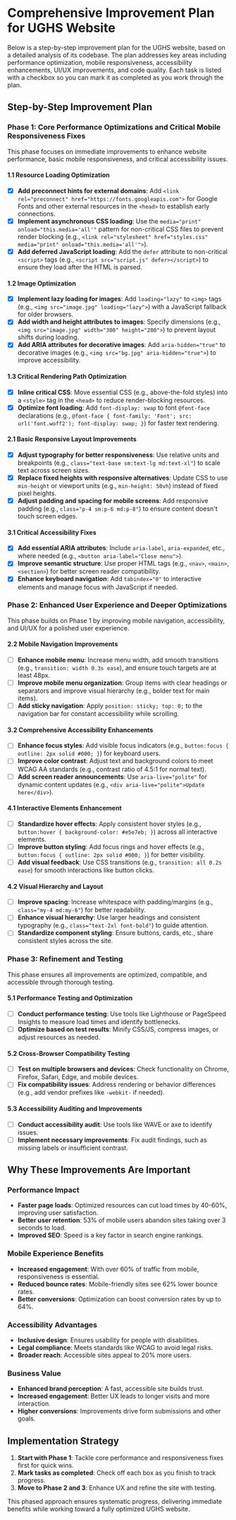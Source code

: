 # Comprehensive Improvement Plan for UGHS Website

Below is a step-by-step improvement plan for the UGHS website, based on a detailed analysis of its codebase. The plan addresses key areas including performance optimization, mobile responsiveness, accessibility enhancements, UI/UX improvements, and code quality. Each task is listed with a checkbox so you can mark it as completed as you work through the plan.

## Step-by-Step Improvement Plan

### Phase 1: Core Performance Optimizations and Critical Mobile Responsiveness Fixes

This phase focuses on immediate improvements to enhance website performance, basic mobile responsiveness, and critical accessibility issues.

#### 1.1 Resource Loading Optimization

- [x] **Add preconnect hints for external domains**: Add `<link rel="preconnect" href="https://fonts.googleapis.com">` for Google Fonts and other external resources in the `<head>` to establish early connections.
- [x] **Implement asynchronous CSS loading**: Use the `media="print" onload="this.media='all'"` pattern for non-critical CSS files to prevent render blocking (e.g., `<link rel="stylesheet" href="styles.css" media="print" onload="this.media='all'">`).
- [x] **Add deferred JavaScript loading**: Add the `defer` attribute to non-critical `<script>` tags (e.g., `<script src="script.js" defer></script>`) to ensure they load after the HTML is parsed.

#### 1.2 Image Optimization

- [x] **Implement lazy loading for images**: Add `loading="lazy"` to `<img>` tags (e.g., `<img src="image.jpg" loading="lazy">`) with a JavaScript fallback for older browsers.
- [x] **Add width and height attributes to images**: Specify dimensions (e.g., `<img src="image.jpg" width="300" height="200">`) to prevent layout shifts during loading.
- [x] **Add ARIA attributes for decorative images**: Add `aria-hidden="true"` to decorative images (e.g., `<img src="bg.jpg" aria-hidden="true">`) to improve accessibility.

#### 1.3 Critical Rendering Path Optimization

- [x] **Inline critical CSS**: Move essential CSS (e.g., above-the-fold styles) into a `<style>` tag in the `<head>` to reduce render-blocking resources.
- [x] **Optimize font loading**: Add `font-display: swap` to font `@font-face` declarations (e.g., `@font-face { font-family: 'Font'; src: url('font.woff2'); font-display: swap; }`) for faster text rendering.

#### 2.1 Basic Responsive Layout Improvements

- [x] **Adjust typography for better responsiveness**: Use relative units and breakpoints (e.g., `class="text-base sm:text-lg md:text-xl"`) to scale text across screen sizes.
- [x] **Replace fixed heights with responsive alternatives**: Update CSS to use `min-height` or viewport units (e.g., `min-height: 50vh`) instead of fixed pixel heights.
- [x] **Adjust padding and spacing for mobile screens**: Add responsive padding (e.g., `class="p-4 sm:p-6 md:p-8"`) to ensure content doesn't touch screen edges.

#### 3.1 Critical Accessibility Fixes

- [x] **Add essential ARIA attributes**: Include `aria-label`, `aria-expanded`, etc., where needed (e.g., `<button aria-label="Close menu">`).
- [x] **Improve semantic structure**: Use proper HTML tags (e.g., `<nav>`, `<main>`, `<section>`) for better screen reader compatibility.
- [x] **Enhance keyboard navigation**: Add `tabindex="0"` to interactive elements and manage focus with JavaScript if needed.

### Phase 2: Enhanced User Experience and Deeper Optimizations

This phase builds on Phase 1 by improving mobile navigation, accessibility, and UI/UX for a polished user experience.

#### 2.2 Mobile Navigation Improvements

- [ ] **Enhance mobile menu**: Increase menu width, add smooth transitions (e.g., `transition: width 0.3s ease`), and ensure touch targets are at least 48px.
- [ ] **Improve mobile menu organization**: Group items with clear headings or separators and improve visual hierarchy (e.g., bolder text for main items).
- [ ] **Add sticky navigation**: Apply `position: sticky; top: 0;` to the navigation bar for constant accessibility while scrolling.

#### 3.2 Comprehensive Accessibility Enhancements

- [ ] **Enhance focus styles**: Add visible focus indicators (e.g., `button:focus { outline: 2px solid #000; }`) for keyboard users.
- [ ] **Improve color contrast**: Adjust text and background colors to meet WCAG AA standards (e.g., contrast ratio of 4.5:1 for normal text).
- [ ] **Add screen reader announcements**: Use `aria-live="polite"` for dynamic content updates (e.g., `<div aria-live="polite">Update here</div>`).

#### 4.1 Interactive Elements Enhancement

- [ ] **Standardize hover effects**: Apply consistent hover styles (e.g., `button:hover { background-color: #e5e7eb; }`) across all interactive elements.
- [ ] **Improve button styling**: Add focus rings and hover effects (e.g., `button:focus { outline: 2px solid #000; }`) for better visibility.
- [ ] **Add visual feedback**: Use CSS transitions (e.g., `transition: all 0.2s ease`) for smooth interactions like button clicks.

#### 4.2 Visual Hierarchy and Layout

- [ ] **Improve spacing**: Increase whitespace with padding/margins (e.g., `class="my-4 md:my-6"`) for better readability.
- [ ] **Enhance visual hierarchy**: Use larger headings and consistent typography (e.g., `class="text-2xl font-bold"`) to guide attention.
- [ ] **Standardize component styling**: Ensure buttons, cards, etc., share consistent styles across the site.

### Phase 3: Refinement and Testing

This phase ensures all improvements are optimized, compatible, and accessible through thorough testing.

#### 5.1 Performance Testing and Optimization

- [ ] **Conduct performance testing**: Use tools like Lighthouse or PageSpeed Insights to measure load times and identify bottlenecks.
- [ ] **Optimize based on test results**: Minify CSS/JS, compress images, or adjust resources as needed.

#### 5.2 Cross-Browser Compatibility Testing

- [ ] **Test on multiple browsers and devices**: Check functionality on Chrome, Firefox, Safari, Edge, and mobile devices.
- [ ] **Fix compatibility issues**: Address rendering or behavior differences (e.g., add vendor prefixes like `-webkit-` if needed).

#### 5.3 Accessibility Auditing and Improvements

- [ ] **Conduct accessibility audit**: Use tools like WAVE or axe to identify issues.
- [ ] **Implement necessary improvements**: Fix audit findings, such as missing labels or insufficient contrast.

## Why These Improvements Are Important

### Performance Impact

- **Faster page loads**: Optimized resources can cut load times by 40-60%, improving user satisfaction.
- **Better user retention**: 53% of mobile users abandon sites taking over 3 seconds to load.
- **Improved SEO**: Speed is a key factor in search engine rankings.

### Mobile Experience Benefits

- **Increased engagement**: With over 60% of traffic from mobile, responsiveness is essential.
- **Reduced bounce rates**: Mobile-friendly sites see 62% lower bounce rates.
- **Better conversions**: Optimization can boost conversion rates by up to 64%.

### Accessibility Advantages

- **Inclusive design**: Ensures usability for people with disabilities.
- **Legal compliance**: Meets standards like WCAG to avoid legal risks.
- **Broader reach**: Accessible sites appeal to 20% more users.

### Business Value

- **Enhanced brand perception**: A fast, accessible site builds trust.
- **Increased engagement**: Better UX leads to longer visits and more interaction.
- **Higher conversions**: Improvements drive form submissions and other goals.

## Implementation Strategy

1. **Start with Phase 1**: Tackle core performance and responsiveness fixes first for quick wins.
2. **Mark tasks as completed**: Check off each box as you finish to track progress.
3. **Move to Phase 2 and 3**: Enhance UX and refine the site with testing.

This phased approach ensures systematic progress, delivering immediate benefits while working toward a fully optimized UGHS website. 